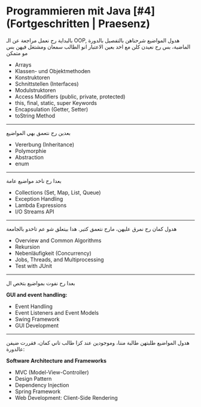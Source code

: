 # Programmieren mit Java [#4](Fortgeschritten | Praesenz)

بالبداية رح نعمل مراجعة عن الـ OOP, هدول المواضيع شرحناهن بالتفصيل بالدورة الماضية، بس رح نعيدن كلن مع اخد بعين الاعتبار انو الطالب سمعان ومشتغل فيهن بس مو متمكن
- Arrays
- Klassen- und Objektmethoden
- Konstruktoren
- Schnittstellen (Interfaces)
- Modulstruktoren
- Access Modifiers (public, private, protected)
- this, final, static, super Keywords
- Encapsulation (Getter, Setter)
- toString Method

___

بعدين رح نتعمق بهي المواضيع
- Vererbung (Inheritance)
- Polymorphie
- Abstraction
- enum
___

بعدا رح ناخد مواضيع عامة
- Collections (Set, Map, List, Queue)
- Exception Handling
- Lambda Expressions
- I/O Streams API

___

هدول كمان رح نمرق عليهن، مارح نتعمق كتير. هدا بيتعلق شو عم تاخدو بالجامعة
- Overview and Common Algorithms
- Rekursion
- Nebenläufigkeit (Concurrency)
- Jobs, Threads, and Multiprocessing
- Test with JUnit
___

بعدا رح نفوت بمواضيع بتخص ال

**GUI and event handling:**
- Event Handling
- Event Listeners and Event Models
- Swing Framework
- GUI Development

___

هدول المواضيع طلبتهن طالبة مننا، وموجودين عند كزا طالب تاني كمان، فقررت ضيفن عالدورة:
  
**Software Architecture and Frameworks**
- MVC (Model-View-Controller)
- Design Pattern
- Dependency Injection
- Spring Framework
- Web Development: Client-Side Rendering